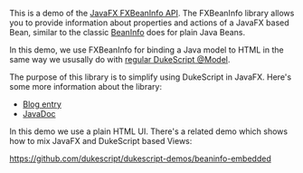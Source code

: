 This is a demo of the [JavaFX FXBeanInfo API](https://dukescript.com/javadoc/javafx/).
The FXBeanInfo library allows you to provide information about properties and actions
of a JavaFX based Bean, similar to the classic [BeanInfo](https://docs.oracle.com/javase/8/docs/api/java/beans/BeanInfo.html) does for plain Java Beans.

In this demo, we use FXBeanInfo for binding a Java model to HTML in the same way we ususally do 
with [regular DukeScript @Model](https://dukescript.com/javadoc/html+java/1.5.1/index.html).


The purpose of this library is to simplify using DukeScript in JavaFX. Here's some more information
about the library:


- [Blog entry](https://dukescript.com/javadoc/html+java/1.5.1/index.html)
- [JavaDoc](https://dukescript.com/javadoc/javafx/)


In this demo we use a plain HTML UI. There's a related demo which shows how to 
mix JavaFX and DukeScript based Views:

https://github.com/dukescript/dukescript-demos/beaninfo-embedded


